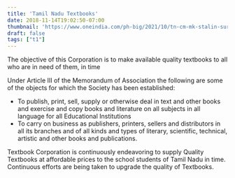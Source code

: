 ```yaml
---
title: 'Tamil Nadu Textbooks'
date: 2018-11-14T19:02:50-07:00
thumbnail: 'https://www.oneindia.com/ph-big/2021/10/tn-cm-mk-stalin-surprise-visit-to-government-school-students-hostel_163306361650.jpg'
draft: false
tags: ["t1"]
---
```


The objective of this Corporation is to make available quality textbooks to all who are in need of them, in time

Under Article III of the Memorandum of Association the following are some of the objects for which the Society has been established:

- To publish, print, sell, supply or otherwise deal in text and other books and exercise and copy books and literature on all subjects in all language for all Educational Institutions
- To carry on business as publishers, printers, sellers and distributors in all its branches and of all kinds and types of literary, scientific, technical, artistic and other books and publications.

Textbook Corporation is continuously endeavoring to supply Quality Textbooks at affordable prices to the school students of Tamil Nadu in time. Continuous efforts are being taken to upgrade the quality of Textbooks. 

